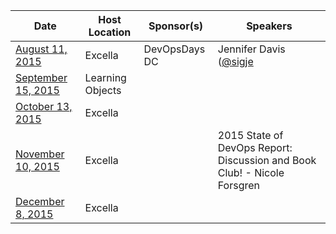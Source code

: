 |Date|Host Location|Sponsor(s)|Speakers|
|----|-------------|----------|--------|
|[August 11, 2015](http://www.meetup.com/DevOpsDC/events/220944711/)| Excella | DevOpsDays DC | Jennifer Davis ([@sigje](https://twitter.com/sigje) | [iennae](https://github.com/iennae)) |
|[September 15, 2015](http://www.meetup.com/DevOpsDC/events/220944729/)| Learning Objects |  |  |
|[October 13, 2015](http://www.meetup.com/DevOpsDC/events/220944740/)| Excella |  |  |
|[November 10, 2015](http://www.meetup.com/DevOpsDC/events/220944748/)| Excella |  | 2015 State of DevOps Report: Discussion and Book Club! - Nicole Forsgren |
|[December 8, 2015](http://www.meetup.com/DevOpsDC/events/220944756/)| Excella |  |  |
